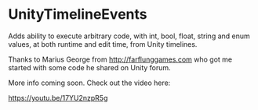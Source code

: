 # UnityTimelineEvents
Adds ability to execute arbitrary code, with int, bool, float, string and enum values, at both runtime and edit time, from Unity timelines.

Thanks to Marius George from http://farflunggames.com who got me started with some code he shared on Unity forum.

More info coming soon. Check out the video here:

https://youtu.be/17YU2nzpR5g
